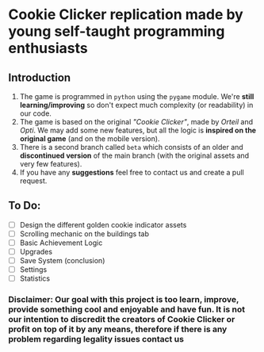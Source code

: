 # Cookie Clicker replication made by young self-taught programming enthusiasts

## Introduction

1. The game is programmed in `python` using the `pygame` module. We're **still learning/improving** so don't expect much complexity (or readability) in our code.
2. The game is based on the original *"Cookie Clicker"*, made by *Orteil* and *Opti*. We may add some new features, but all the logic is **inspired on the original game** (and on the mobile version).
3. There is a second branch called `beta` which consists of an older and **discontinued version** of the main branch (with the original assets and very few features).
4. If you have any **suggestions** feel free to contact us and create a pull request.


## To Do:
- [ ] Design the different golden cookie indicator assets
- [ ] Scrolling mechanic on the buildings tab
- [ ] Basic Achievement Logic
- [ ] Upgrades
- [ ] Save System (conclusion)
- [ ] Settings
- [ ] Statistics

### Disclaimer: Our goal with this project is too learn, improve, provide something cool and enjoyable and have fun. It is not our intention to discredit the creators of Cookie Clicker or profit on top of it by any means, therefore if there is any problem regarding legality issues contact us
